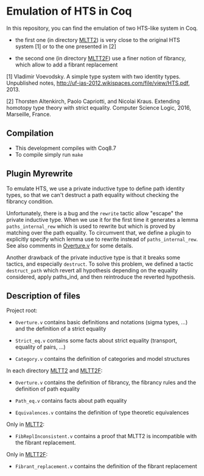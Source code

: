 # Emulation of HTS in Coq

In this repository, you can find the emulation of two HTS-like system in Coq.

* the first one (in directory [MLTT2](MLTT2)) is very close to the original HTS system [1] or to the one presented in [2]

* the second one (in directory [MLTT2F](MLTT2F)) use a finer notion of fibrancy, which allow to add a fibrant replacement

[1] Vladimir Voevodsky. A simple type system with two identity types. Unpublished notes, http://uf-ias-2012.wikispaces.com/file/view/HTS.pdf, 2013.

[2] Thorsten Altenkirch, Paolo Capriotti, and Nicolai Kraus. Extending homotopy type theory with strict equality. Computer Science Logic, 2016, Marseille, France.



## Compilation ##

* This development compiles with Coq8.7
* To compile simply run ` make `


## Plugin Myrewrite ##

To emulate HTS, we use a private inductive type to define path identity types,
so that we can't destruct a path equality without checking the fibrancy condition.

Unfortunately, there is a bug and the `rewrite` tactic allow "escape" the private inductive type.
When we use it for the first time it generates a lemma `paths_internal_rew` which is used to rewrite
but which is proved by matching over the path equality.
To circumvent that, we define a plugin to explicitly specify which lemma use to rewrite instead of `paths_internal_rew`.
See also comments in [Overture.v](MLTT2/Overture.v) for some details.

Another drawback of the private inductive type is that it breaks some tactics, and especially `destruct`.
To solve this problem, we defined a tactic `destruct_path` which revert all hypothesis depending on
the equality considered, apply paths_ind, and then reintroduce the reverted hypothesis.


## Description of files ##

Project root:

* `Overture.v` contains basic definitions and notations (sigma types, ...) and the definition of a strict equality

* `Strict_eq.v` contains some facts about strict equality (transport, equality of pairs, ...)

* `Category.v` contains the definition of categories and model structures


In each directory [MLTT2](MLTT2) and [MLTT2F](MLTT2F):

* `Overture.v` contains the definition of fibrancy, the fibrancy rules and the definition of path equality

* `Path_eq.v` contains facts about path equality

* `Equivalences.v` contains the definition of type theoretic equivalences


Only in [MLTT2](MLTT2):
* `FibReplInconsistent.v` contains a proof that MLTT2 is incompatible with the fibrant replacement.

Only in [MLTT2F](MLTT2F):

* `Fibrant_replacement.v` contains the definition of the fibrant replacement
